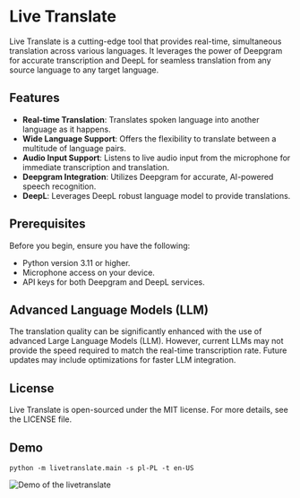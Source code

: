 # Live Translate

Live Translate is a cutting-edge tool that provides real-time, simultaneous
translation across various languages. It leverages the power of Deepgram for
accurate transcription and DeepL for seamless translation from any
source language to any target language.

## Features

- **Real-time Translation**: Translates spoken language into another language as it happens.
- **Wide Language Support**: Offers the flexibility to translate between a multitude of language pairs.
- **Audio Input Support**: Listens to live audio input from the microphone for immediate transcription and translation.
- **Deepgram Integration**: Utilizes Deepgram for accurate, AI-powered speech recognition.
- **DeepL**: Leverages DeepL robust language model to provide translations.

## Prerequisites

Before you begin, ensure you have the following:

- Python version 3.11 or higher.
- Microphone access on your device.
- API keys for both Deepgram and DeepL services.

## Advanced Language Models (LLM)

The translation quality can be significantly enhanced with the use of advanced
Large Language Models (LLM). However, current LLMs may not provide the speed
required to match the real-time transcription rate. Future updates may include
optimizations for faster LLM integration.

## License

Live Translate is open-sourced under the MIT license. For more details, see the LICENSE file.

## Demo

```
python -m livetranslate.main -s pl-PL -t en-US
```

![Demo of the livetranslate](https://github.com/afiodorov/livetranslate/raw/main/demo.gif)

